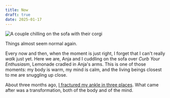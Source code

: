 ```yaml
---
title: Now
draft: true
date: 2025-01-17
---
```

![A couple chilling on the sofa with their corgi](/img/photos/2025-01-17.jpg)

Things almost seem normal again.

Every now and then, when the moment is just right, I forget that I can't really _walk_ just yet. Here we are, Anja and I cuddling on the sofa over _Curb Your Enthusiasm_, Lemonade cradled in Anja's arms. This is one of those moments: my body is warm, my mind is calm, and the living beings closest to me are snuggling up close.

About three months ago, [I fractured my ankle in three places](/tags/broken-ankle/). What came after was a transformation, both of the body and of the mind.
